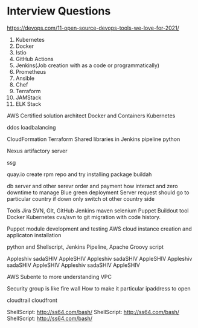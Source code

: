 Interview Questions
===================

https://devops.com/11-open-source-devops-tools-we-love-for-2021/

1. Kubernetes
2. Docker
3. Istio
4. GitHub Actions
5. Jenkins(Job creation with as a code or programmatically)
6. Prometheus
7. Ansible
8. Chef
9. Terraform
10. JAMStack
11. ELK Stack

AWS Certified solution architect
Docker and Containers
Kubernetes

ddos
loadbalancing

CloudFormation
Terraform
Shared libraries in Jenkins pipeline
python

Nexus artifactory server

ssg

quay.io
create rpm repo and try installing package
buildah

db server and other serevr order and payment how interact and zero downtime to manage
Blue green deployment
Server request should go to particular country if down only switch ot other country side


Tools
Jira
SVN, GIt, GitHub
Jenkins
maven
selenium
Puppet
Buildout tool
Docker
Kubernetes
cvs/svn to git migration with code history.

Puppet module development and testing
AWS cloud instance creation and applicaton installation

python and Shellscript, Jenkins Pipeline, Apache Groovy script

Appleshiv sadaSHIV AppleSHIV
Appleshiv sadaSHIV AppleSHIV
Appleshiv sadaSHIV AppleSHIV
Appleshiv sadaSHIV AppleSHIV

AWS Subente to more understanding
VPC

Security group is like fire wall
How to make it particular ipaddress to open

cloudtrail cloudfront




























ShellScript: http://ss64.com/bash/
ShellScript: http://ss64.com/bash/
ShellScript: http://ss64.com/bash/
